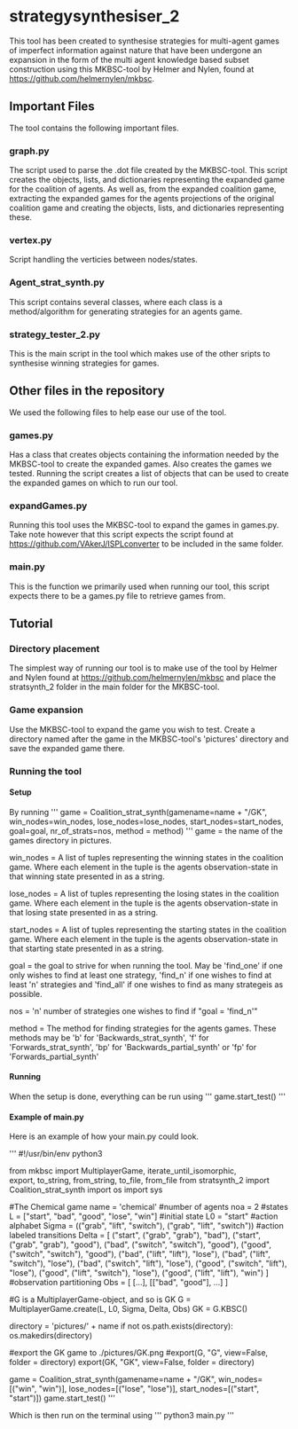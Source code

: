 # strategysynthesiser_2
This tool has been created to synthesise strategies for multi-agent games of imperfect information against nature that have been undergone an expansion in the form of the multi agent knowledge based subset construction using this MKBSC-tool by Helmer and Nylen, found at https://github.com/helmernylen/mkbsc.

## Important Files
The tool contains the following important files.

### graph.py
The script used to parse the .dot file created by the MKBSC-tool. This script creates the objects, lists, and dictionaries representing the expanded game for the coalition of agents. As well as, from the expanded coalition game, extracting the expanded games for the agents projections of the original coalition game and creating the objects, lists, and dictionaries representing these.

### vertex.py
Script handling the verticies between nodes/states.

### Agent_strat_synth.py
This script contains several classes, where each class is a method/algorithm for generating strategies for an agents game.

### strategy_tester_2.py
This is the main script in the tool which makes use of the other sripts to synthesise winning strategies for games.

## Other files in the repository
We used the following files to help ease our use of the tool.

### games.py
Has a class that creates objects containing the information needed by the MKBSC-tool to create the expanded games. Also creates the games we tested. Running the script creates a list of objects that can be used to create the expanded games on which to run our tool.

### expandGames.py
Running this tool uses the MKBSC-tool to expand the games in games.py. Take note however that this script expects the script found at https://github.com/VAkerJ/ISPLconverter to be included in the same folder.

### main.py
This is the function we primarily used when running our tool, this script expects there to be a games.py file to retrieve games from.

## Tutorial
### Directory placement
The simplest way of running our tool is to make use of the tool by Helmer and Nylen found at https://github.com/helmernylen/mkbsc and place the stratsynth_2 folder in the main folder for the MKBSC-tool.

### Game expansion
Use the MKBSC-tool to expand the game you wish to test. Create a directory named after the game in the MKBSC-tool's 'pictures' directory and save the expanded game there.

### Running the tool
#### Setup
By running
'''
game = Coalition_strat_synth(gamename=name + "/GK", win_nodes=win_nodes, lose_nodes=lose_nodes, start_nodes=start_nodes, goal=goal, nr_of_strats=nos, method = method)
'''
game = the name of the games directory in pictures.

win_nodes = A list of tuples representing the winning states in the coalition game. Where each element in the tuple is the agents observation-state in that winning state presented in as a string.

lose_nodes = A list of tuples representing the losing states in the coalition game. Where each element in the tuple is the agents observation-state in that losing state presented in as a string.

start_nodes = A list of tuples representing the starting states in the coalition game. Where each element in the tuple is the agents observation-state in that starting state presented in as a string.

goal = the goal to strive for when running the tool. May be 'find_one' if one only wishes to find at least one strategy, 'find_n' if one wishes to find at least 'n' strategies and 'find_all' if one wishes to find as many strategeis as possible.

nos = 'n' number of strategies one wishes to find if "goal = 'find_n'"

method = The method for finding strategies for the agents games. These methods may be 'b' for 'Backwards_strat_synth', 'f' for 'Forwards_strat_synth', 'bp' for 'Backwards_partial_synth' or 'fp' for 'Forwards_partial_synth'

#### Running
When the setup is done, everything can be run using
'''
game.start_test()
'''

#### Example of main.py
Here is an example of how your main.py could look.

'''
#!/usr/bin/env python3

from mkbsc import MultiplayerGame, iterate_until_isomorphic, \
                  export, to_string, from_string, to_file, from_file
from stratsynth_2 import Coalition_strat_synth
import os
import sys

#The Chemical game
name = 'chemical'
#number of agents
noa = 2
#states
L = ["start", "bad", "good", "lose", "win"]
#initial state
L0 = "start"
#action alphabet
Sigma = (("grab", "lift", "switch"), ("grab", "lift", "switch"))
#action labeled transitions
Delta = [
    ("start", ("grab", "grab"), "bad"), ("start", ("grab", "grab"), "good"),
    ("bad", ("switch", "switch"), "good"), ("good", ("switch", "switch"), "good"),
    ("bad", ("lift", "lift"), "lose"), ("bad", ("lift", "switch"), "lose"),
    ("bad", ("switch", "lift"), "lose"), ("good", ("switch", "lift"), "lose"),
    ("good", ("lift", "switch"), "lose"), ("good", ("lift", "lift"), "win")
]
#observation partitioning
Obs = [
    [...],
    [["bad", "good"], ...]
]

#G is a MultiplayerGame-object, and so is GK
G = MultiplayerGame.create(L, L0, Sigma, Delta, Obs)
GK = G.KBSC()

directory = 'pictures/' + name
if not os.path.exists(directory):
    os.makedirs(directory)
    
#export the GK game to ./pictures/GK.png
#export(G, "G", view=False, folder = directory)
export(GK, "GK", view=False, folder = directory)


game = Coalition_strat_synth(gamename=name + "/GK", win_nodes=[("win", "win")], lose_nodes=[("lose", "lose")], start_nodes=[("start", "start")])
game.start_test()
'''

Which is then run on the terminal using
'''
python3 main.py
'''
